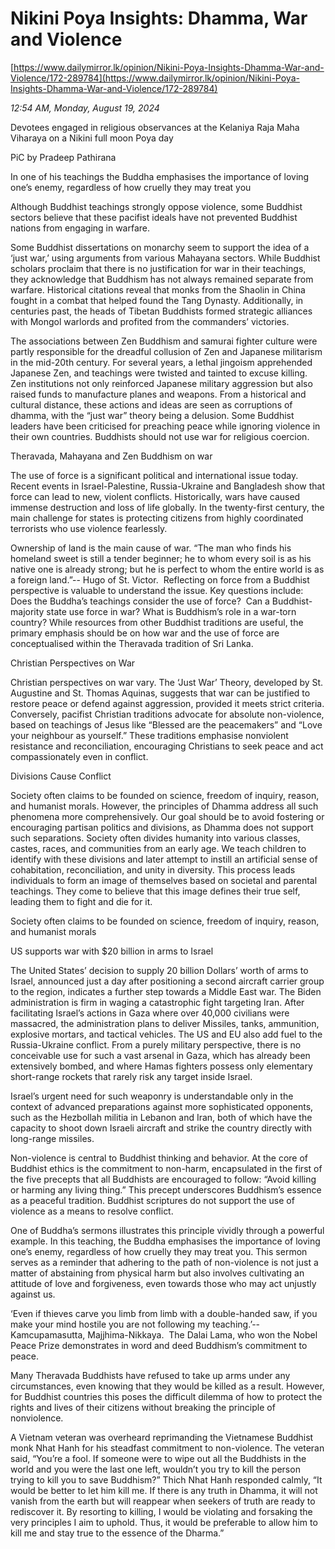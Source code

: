# Nikini Poya Insights: Dhamma, War and Violence

[https://www.dailymirror.lk/opinion/Nikini-Poya-Insights-Dhamma-War-and-Violence/172-289784](https://www.dailymirror.lk/opinion/Nikini-Poya-Insights-Dhamma-War-and-Violence/172-289784)

*12:54 AM, Monday, August 19, 2024*

Devotees engaged in religious observances at the Kelaniya Raja Maha Viharaya on a Nikini full moon Poya day

PiC by Pradeep Pathirana

In one of his teachings the Buddha emphasises the importance of loving one’s enemy, regardless of how cruelly they may treat you

Although Buddhist teachings strongly oppose violence, some Buddhist sectors believe that these pacifist ideals have not prevented Buddhist nations from engaging in warfare.

Some Buddhist dissertations on monarchy seem to support the idea of a ‘just war,’ using arguments from various Mahayana sectors. While Buddhist scholars proclaim that there is no justification for war in their teachings, they acknowledge that Buddhism has not always remained separate from warfare. Historical citations reveal that monks from the Shaolin in China fought in a combat that helped found the Tang Dynasty. Additionally, in centuries past, the heads of Tibetan Buddhists formed strategic alliances with Mongol warlords and profited from the commanders’ victories.

The associations between Zen Buddhism and samurai fighter culture were partly responsible for the dreadful collusion of Zen and Japanese militarism in the mid-20th century. For several years, a lethal jingoism apprehended Japanese Zen, and teachings were twisted and tainted to excuse killing. Zen institutions not only reinforced Japanese military aggression but also raised funds to manufacture planes and weapons. From a historical and cultural distance, these actions and ideas are seen as corruptions of dhamma, with the “just war” theory being a delusion. Some Buddhist leaders have been criticised for preaching peace while ignoring violence in their own countries. Buddhists should not use war for religious coercion.

Theravada, Mahayana and Zen Buddhism on war

The use of force is a significant political and international issue today. Recent events in Israel-Palestine, Russia-Ukraine and Bangladesh show that force can lead to new, violent conflicts. Historically, wars have caused immense destruction and loss of life globally. In the twenty-first century, the main challenge for states is protecting citizens from highly coordinated terrorists who use violence fearlessly.

Ownership of land is the main cause of war. “The man who finds his homeland sweet is still a tender beginner; he to whom every soil is as his native one is already strong; but he is perfect to whom the entire world is as a foreign land.”-- Hugo of St. Victor.  Reflecting on force from a Buddhist perspective is valuable to understand the issue. Key questions include: Does the Buddha’s teachings consider the use of force?  Can a Buddhist-majority state use force in war? What is Buddhism’s role in a war-torn country? While resources from other Buddhist traditions are useful, the primary emphasis should be on how war and the use of force are conceptualised within the Theravada tradition of Sri Lanka.

Christian Perspectives on War

Christian perspectives on war vary. The ‘Just War’ Theory, developed by St. Augustine and St. Thomas Aquinas, suggests that war can be justified to restore peace or defend against aggression, provided it meets strict criteria. Conversely, pacifist Christian traditions advocate for absolute non-violence, based on teachings of Jesus like “Blessed are the peacemakers” and “Love your neighbour as yourself.” These traditions emphasise nonviolent resistance and reconciliation, encouraging Christians to seek peace and act compassionately even in conflict.

Divisions Cause Conflict

Society often claims to be founded on science, freedom of inquiry, reason, and humanist morals. However, the principles of Dhamma address all such phenomena more comprehensively. Our goal should be to avoid fostering or encouraging partisan politics and divisions, as Dhamma does not support such separations. Society often divides humanity into various classes, castes, races, and communities from an early age. We teach children to identify with these divisions and later attempt to instill an artificial sense of cohabitation, reconciliation, and unity in diversity. This process leads individuals to form an image of themselves based on societal and parental teachings. They come to believe that this image defines their true self, leading them to fight and die for it.

Society often claims to be founded on science, freedom of inquiry, reason, and humanist morals

US supports war with $20 billion in arms to Israel

The United States’ decision to supply 20 billion Dollars’ worth of arms to Israel, announced just a day after positioning a second aircraft carrier group to the region, indicates a further step towards a Middle East war. The Biden administration is firm in waging a catastrophic fight targeting Iran. After facilitating Israel’s actions in Gaza where over 40,000 civilians were massacred, the administration plans to deliver Missiles, tanks, ammunition, explosive mortars, and tactical vehicles. The US and EU also add fuel to the Russia-Ukraine conflict. From a purely military perspective, there is no conceivable use for such a vast arsenal in Gaza, which has already been extensively bombed, and where Hamas fighters possess only elementary short-range rockets that rarely risk any target inside Israel.

Israel’s urgent need for such weaponry is understandable only in the context of advanced preparations against more sophisticated opponents, such as the Hezbollah militia in Lebanon and Iran, both of which have the capacity to shoot down Israeli aircraft and strike the country directly with long-range missiles.

Non-violence is central to Buddhist thinking and behavior. At the core of Buddhist ethics is the commitment to non-harm, encapsulated in the first of the five precepts that all Buddhists are encouraged to follow: “Avoid killing or harming any living thing.” This precept underscores Buddhism’s essence as a peaceful tradition. Buddhist scriptures do not support the use of violence as a means to resolve conflict.

One of Buddha’s sermons illustrates this principle vividly through a powerful example. In this teaching, the Buddha emphasises the importance of loving one’s enemy, regardless of how cruelly they may treat you. This sermon serves as a reminder that adhering to the path of non-violence is not just a matter of abstaining from physical harm but also involves cultivating an attitude of love and forgiveness, even towards those who may act unjustly against us.

‘Even if thieves carve you limb from limb with a double-handed saw, if you make your mind hostile you are not following my teaching.’--Kamcupamasutta, Majjhima-Nikkaya.  The Dalai Lama, who won the Nobel Peace Prize demonstrates in word and deed Buddhism’s commitment to peace.

Many Theravada Buddhists have refused to take up arms under any circumstances, even knowing that they would be killed as a result. However, for Buddhist countries this poses the difficult dilemma of how to protect the rights and lives of their citizens without breaking the principle of nonviolence.

A Vietnam veteran was overheard reprimanding the Vietnamese Buddhist monk Nhat Hanh for his steadfast commitment to non-violence. The veteran said, “You’re a fool. If someone were to wipe out all the Buddhists in the world and you were the last one left, wouldn’t you try to kill the person trying to kill you to save Buddhism?” Thich Nhat Hanh responded calmly, “It would be better to let him kill me. If there is any truth in Dhamma, it will not vanish from the earth but will reappear when seekers of truth are ready to rediscover it. By resorting to killing, I would be violating and forsaking the very principles I aim to uphold. Thus, it would be preferable to allow him to kill me and stay true to the essence of the Dharma.”

